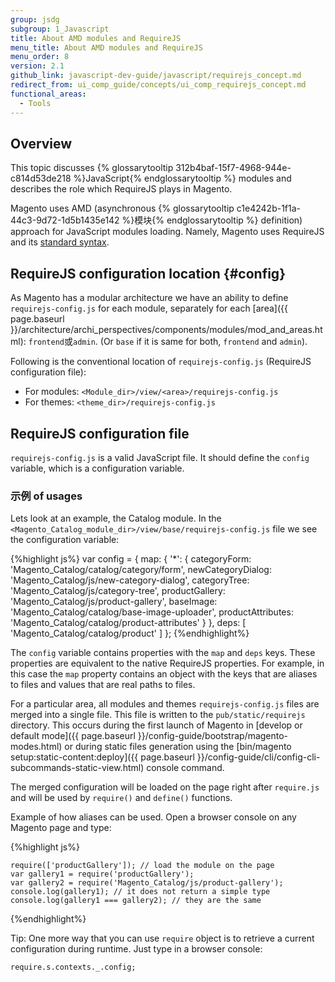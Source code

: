 ```yaml
---
group: jsdg
subgroup: 1_Javascript
title: About AMD modules and RequireJS
menu_title: About AMD modules and RequireJS
menu_order: 8
version: 2.1
github_link: javascript-dev-guide/javascript/requirejs_concept.md
redirect_from: ui_comp_guide/concepts/ui_comp_requirejs_concept.md
functional_areas:
  - Tools
---
```


## Overview

This topic discusses {% glossarytooltip 312b4baf-15f7-4968-944e-c814d53de218 %}JavaScript{% endglossarytooltip %} modules and describes the role which RequireJS plays in Magento.

Magento uses AMD (asynchronous {% glossarytooltip c1e4242b-1f1a-44c3-9d72-1d5b1435e142 %}模块{% endglossarytooltip %} definition) approach for JavaScript modules loading. Namely, Magento uses RequireJS and its [standard syntax](http://requirejs.org/docs/api.html#config).

## RequireJS configuration location {#config}

As Magento has a modular architecture we have an ability to define `requirejs-config.js` for each module, separately for each [area]({{ page.baseurl }}/architecture/archi_perspectives/components/modules/mod_and_areas.html): `frontend`或`admin`. (Or `base` if it is same for both, `frontend` and `admin`).

Following is the conventional location of `requirejs-config.js` (RequireJS configuration file):

- For modules: `<Module_dir>/view/<area>/requirejs-config.js`
- For themes: `<theme_dir>/requirejs-config.js`

## RequireJS configuration file

`requirejs-config.js` is a valid JavaScript file. It should define the `config` variable, which is a configuration variable.

### 示例 of usages

Lets look at an example, the Catalog module. In the `<Magento_Catalog_module_dir>/view/base/requirejs-config.js` file we see the configuration variable:

{%highlight js%}
var config = {
    map: {
        '*': {
            categoryForm:       'Magento_Catalog/catalog/category/form',
            newCategoryDialog:  'Magento_Catalog/js/new-category-dialog',
            categoryTree:       'Magento_Catalog/js/category-tree',
            productGallery:     'Magento_Catalog/js/product-gallery',
            baseImage:          'Magento_Catalog/catalog/base-image-uploader',
            productAttributes:  'Magento_Catalog/catalog/product-attributes'
        }
    },
    deps: [
        'Magento_Catalog/catalog/product'
    ]
};
{%endhighlight%}


The `config` variable contains properties with the `map` and `deps` keys. These properties are equivalent to the native RequireJS properties. For example, in this case  the `map` property contains an object with the keys that are aliases to files and values that are real paths to files.

For a particular area, all modules and themes `requirejs-config.js` files are merged into a single file. This file is written to the `pub/static/requirejs` directory. This occurs during the first launch of Magento in [develop or default mode]({{ page.baseurl }}/config-guide/bootstrap/magento-modes.html) or during static files generation using the [bin/magento setup:static-content:deploy]({{ page.baseurl }}/config-guide/cli/config-cli-subcommands-static-view.html) console command.

The merged configuration will be loaded on the page right after `require.js` and will be used by `require()` and `define()` functions.

Example of how aliases can be used. Open a browser console on any Magento page and type:

{%highlight js%}

    require(['productGallery']); // load the module on the page
    var gallery1 = require('productGallery');
    var gallery2 = require('Magento_Catalog/js/product-gallery');
    console.log(gallery1); // it does not return a simple type
    console.log(gallery1 === gallery2); // they are the same

{%endhighlight%}


Tip: One more way that you can use `require` object is to retrieve a current configuration during runtime. Just type in a browser console:

    require.s.contexts._.config;
